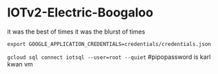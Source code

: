 # IOTv2-Electric-Boogaloo
it was the best of times it was the blurst of times

`export GOOGLE_APPLICATION_CREDENTIALS=credentials/credentials.json`

`gcloud sql connect iotsql --user=root --quiet` #pipopassword is karl kwan vm
